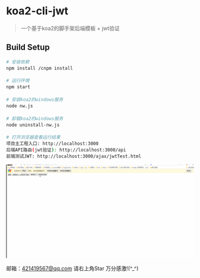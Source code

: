 # koa2-cli-jwt

> 一个基于koa2的脚手架后端模板  + jwt验证

## Build Setup

``` bash
# 安装依赖
npm install /cnpm install

# 运行环境
npm start

# 安装koa2的windows服务
node nw.js

# 卸载koa2的windows服务
node uninstall-nw.js

# 打开浏览器查看运行结果
项目主工程入口: http://localhost:3000
后端API路由(jwt验证): http://localhost:3000/api
前端测试JWT: http://localhost:3000/ajax/jwtTest.html
```

![Image text](https://github.com/ShareQiu1994/img-folder/blob/master/dev2.gif)<br/>

邮箱：421419567@qq.com 请右上角Star 万分感激!(^_^)